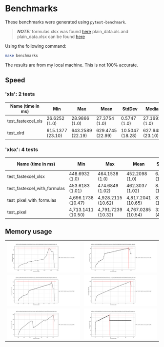 # Benchmarks

These benchmarks were generated using `pytest-benchmark`.

> **_NOTE:_**  formulas.xlsx was found [here](https://foss.heptapod.net/openpyxl/openpyxl/-/issues/494) plain_data.xls and plain_data.xlsx can be found [here](https://public.opendatasoft.com/explore/dataset/covid-19-pandemic-worldwide-data/export/?disjunctive.zone&disjunctive.category)

Using the following command:

```bash
make benchmarks
```

The results are from my local machine. This is not 100% accurate.

## Speed
### 'xls': 2 tests
|Name (time in ms)|Min|Max|Mean|StdDev|Median|IQR|Outliers|OPS|Rounds|Iterations|
|-----------------|---|---|----|------|------|---|-------|---|-------|----------|
test_fastexcel_xls|26.6252 (1.0)|28.9866 (1.0)|27.3754 (1.0)|0.5747 (1.0)|27.1692 (1.0)|0.6015 (1.0)|9;3|36.5291 (1.0)|36|1|
test_xlrd|615.1377 (23.10)|643.2589 (22.19)|629.4745 (22.99)|10.5047 (18.28)|627.6482 (23.10)|13.7112 (22.79)|2;0|1.5886 (0.04)|5|1|


### 'xlsx': 4 tests
|Name (time in ms)|Min|Max|Mean|StdDev|Median|IQR|Outliers|OPS|Rounds  Iterations|
|-----------------|---|---|----|------|------|---|--------|---|------------------|
|test_fastexcel_xlsx|448.6932 (1.0)|464.1538 (1.0)|452.2098 (1.0)|6.7106 (1.0)|449.1060 (1.0)|5.0731 (1.0)|1;1|2.2114 (1.0)|5|1|
|test_fastexcel_with_formulas|453.6183 (1.01)|474.6849 (1.02)|462.3037 (1.02)|8.3138 (1.24)|462.9594 (1.03)|11.7921 (2.32)|2;0|2.1631 (0.98)|5|1|
|test_pixel_with_formulas|4,696.1738 (10.47)|4,928.2115 (10.62)|4,817.2041 (10.65)|82.6551 (12.32)|4,820.8642 (10.73)|77.0684 (15.19)|2;0|0.2076 (0.09)|5|1|
|test_pixel|4,713.1411 (10.50)|4,791.7239 (10.32)|4,767.0285 (10.54)|32.2795 (4.81)|4,775.2210 (10.63)|39.9527 (7.88)|1;0|0.2098 (0.09)|5|1|

## Memory usage

| | |
|-|-|
|![fastexcel xls](memory_profiles/test_xls_fastexcel.png "fastexcel xls") |![xlrd xls](memory_profiles/test_xls_xlrd.png "xlrd xls")|
|![fastexcel xlsx](memory_profiles/test_xlsx_fastexcel.png "fastexcel xlsx") |![pyxl xlsx](memory_profiles/test_xlsx_openpyxl.png "pyxl xlsx")|
|![fastexcel formulas xlsx](memory_profiles/test_xlsx_formulas_fastexcel.png "fastexcel formulas xlsx") |![pyxl formulas xlsx](memory_profiles/test_xlsx_formulas_openpyxl.png "pyxl formulas xlsx")|
